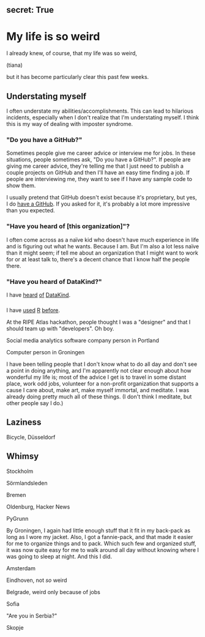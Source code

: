 secret: True
---


# My life is so weird
I already knew, of course, that my life was so weird,

(tiana)

but it has become particularly clear this past few weeks.

## Understating myself
I often understate my abilities/accomplishments. This can lead to
hilarious incidents, especially when I don't realize that I'm understating
myself. I think this is my way of dealing with imposter syndrome.

### "Do you have a GitHub?"
Sometimes people give me career advice or interview me for jobs. In these
situations, people sometimes ask, "Do you have a GitHub?". If people are
giving me career advice, they're telling me that I just need to publish a
couple projects on GitHub and then I'll have an easy time finding a job.
If people are interviewing me, they want to see if I have any sample code
to show them.

I usually pretend that GitHub doesn't exist because it's proprietary, but
yes, I do [have a GitHub](https://github.com/tlevine). If you asked for it,
it's probably a lot more impressive than you expected.


### "Have you heard of [this organization]"?
I often come across as a naïve kid who doesn't have much experience in life
and is figuring out what he wants. Because I am. But I'm also a lot less naïve
than it might seem; if tell me about an organization that I might want to work
for or at least talk to, there's a decent chance that I know half the people
there.

### "Have you heard of DataKind?"
I have
[heard]()
[of]()
[DataKind]().


### 
I have
[used]()
[R]()
[before]().

At the RIPE Atlas hackathon, people thought I was a "designer" and that
I should team up with "developers". Oh boy.

Social media analytics software company person in Portland

Computer person in Groningen

I have been telling people that I don't know what to do all day and don't
see a point in doing anything, and I'm apparently not clear enough about how
wonderful my life is; most of the advice I get is to travel in some distant
place, work odd jobs, volunteer for a non-profit organization that supports
a cause I care about, make art, make myself immortal, and meditate. I was
already doing pretty much all of these things. (I don't think I meditate,
but other people say I do.)


## Laziness
Bicycle, Düsseldorf

## Whimsy
Stockholm

Sörmlandsleden

Bremen

Oldenburg, Hacker News

PyGrunn

By Groningen, I again had little enough stuff that it fit in my back-pack
as long as I wore my jacket. Also, I got a fannie-pack, and that made it
easier for me to organize things and to pack. Which such few and organized
stuff, it was now quite easy for me to walk around all day without knowing
where I was going to sleep at night. And this I did.

Amsterdam

Eindhoven, not *so* weird

Belgrade, weird only because of jobs

Sofia

"Are you in Serbia?"

Skopje
